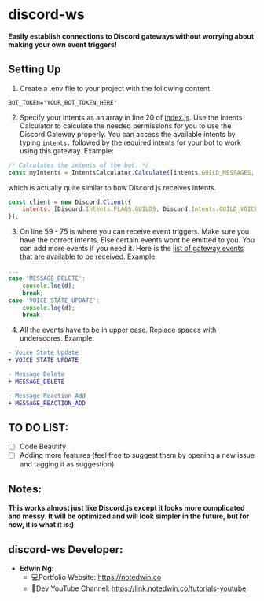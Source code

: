 # discord-ws
**Easily establish connections to Discord gateways without worrying about making your own event triggers!**

## Setting Up
1. Create a .env file to your project with the following content.
```
BOT_TOKEN="YOUR_BOT_TOKEN_HERE"
```
2. Specify your intents as an array in line 20 of [index.js](./index.js). Use the Intents Calculator to calculate the needed permissions for you to use the Discord Gateway properly. You can access the available intents by typing `intents.` followed by the required intents for your bot to work using this gateway. Example:
```js
/* Calculates the intents of the bot. */
const myIntents = IntentsCalculator.Calculate([intents.GUILD_MESSAGES, intents.MESSAGE_CONTENT, intents.DIRECT_MESSAGES]);
```
which is actually quite similar to how Discord.js receives intents.
```js
const client = new Discord.Client({
	intents: [Discord.Intents.FLAGS.GUILDS, Discord.Intents.GUILD_VOICE_STATES, Discord.Intents.FLAGS.GUILD_MEMBERS, Discord.Intents.FLAGS.GUILD_BANS, Discord.Intents.FLAGS.GUILD_MESSAGES, Discord.Intents.FLAGS.DIRECT_MESSAGES]
});
```

3. On line 59 - 75 is where you can receive event triggers. Make sure you have the correct intents. Else certain events wont be emitted to you. You can add more events if you need it. Here is the [list of gateway events that are available to be received.](https://discord.com/developers/docs/topics/gateway-events#receive-events) Example:
```js
...
case 'MESSAGE_DELETE':
    console.log(d);
    break;
case 'VOICE_STATE_UPDATE':
    console.log(d);
    break
```

4. All the events have to be in upper case. Replace spaces with underscores. Example:
```diff
- Voice State Update
+ VOICE_STATE_UPDATE

- Message Delete
+ MESSAGE_DELETE

- Message Reaction Add
+ MESSAGE_REACTION_ADD
```

## TO DO LIST:
- [ ] Code Beautify
- [ ] Adding more features (feel free to suggest them by opening a new issue and tagging it as suggestion)

## Notes:
**This works almost just like Discord.js except it looks more complicated and messy. It will be optimized and will look simpler in the future, but for now, it is what it is:)**

## discord-ws Developer:
- **Edwin Ng:**
    - 💻Portfolio Website: https://notedwin.co
    - 🎥Dev YouTube Channel: https://link.notedwin.co/tutorials-youtube

